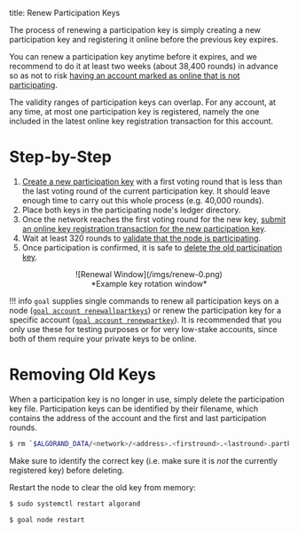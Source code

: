 title: Renew Participation Keys

The process of renewing a participation key is simply creating a new participation key and registering it online before the previous key expires.

You can renew a participation key anytime before it expires, and we recommend to do it at least two weeks (about 38,400 rounds) in advance so as not to risk [having an account marked as online that is not participating](./index.md#ensure-that-online-accounts-are-participating). 

The validity ranges of participation keys can overlap. For any account, at any time, at most one participation key is registered, namely the one included in the latest online key registration transaction for this account. 


# Step-by-Step
1. [Create a new participation key](./generate_keys.md) with a first voting round that is less than the last voting round of the current participation key. It should leave enough time to carry out this whole process (e.g. 40,000 rounds).
2. Place both keys in the participating node's ledger directory.
3. Once the network reaches the first voting round for the new key, [submit an online key registration transaction for the new participation key](./online.md).
4. Wait at least 320 rounds to [validate that the node is participating](./online.md#check-that-the-node-is-participating).
5. Once participation is confirmed, it is safe to [delete the old participation key](#removing-old-keys). 

<center> ![Renewal Window](/imgs/renew-0.png) </center>
<center>*Example key rotation window* </center>

!!! info
	`goal` supplies single commands to renew all participation keys on a node ([`goal account renewallpartkeys`](/clis/goal/account/renewallpartkeys)) or renew the participation key for a specific account ([`goal account renewpartkey`](/clis/goal/account/renewpartkey)). It is recommended that you only use these for testing purposes or for very low-stake accounts, since both of them require your private keys to be online.

# Removing Old Keys

When a participation key is no longer in use, simply delete the participation key file. Participation keys can be identified by their filename, which contains the address of the account and the first and last participation rounds.

```bash
$ rm `$ALGORAND_DATA/<network>/<address>.<firstround>.<lastround>.partkey`
```
Make sure to identify the correct key (i.e. make sure it is _not_ the currently registered key) before deleting.

Restart the node to clear the old key from memory:

```bash tab="Debian/RPM"
$ sudo systemctl restart algorand
```

```bash tab="Mac/Other Linux Distros"
$ goal node restart
```
